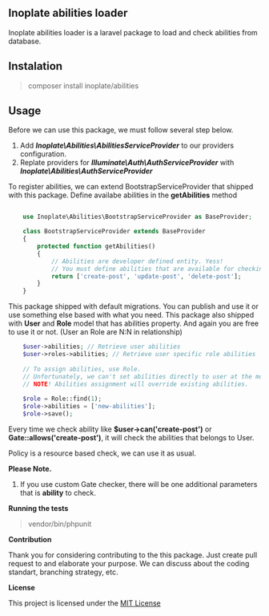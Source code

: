 ## Inoplate abilities loader
Inoplate abilities loader is a laravel package to load and check abilities from database.

## Instalation
> composer install inoplate/abilities

## Usage
Before we can use this package, we must follow several step below.
    
1. Add ***Inoplate\Abilities\AbilitiesServiceProvider*** to our providers configuration.
2. Replate providers for ***Illuminate\Auth\AuthServiceProvider*** with ***Inoplate\Abilities\AuthServiceProvider***

To register abilities, we can extend BootstrapServiceProvider that shipped with this package. Define availabe abilities in the **getAbilities** method

```php

    use Inoplate\Abilities\BootstrapServiceProvider as BaseProvider;

    class BootstrapServiceProvider extends BaseProvider
    {
        protected function getAbilities()
        {
            // Abilities are developer defined entity. Yess!
            // You must define abilities that are available for checking
            return ['create-post', 'update-post', 'delete-post'];
        }
    }

```
This package shipped with default migrations. You can publish and use it or use something else based with what you need. This package also shipped with **User** and **Role** model that has abilities property. And again you are free to use it or not. (User an Role are N:N in relationship)

```php
    $user->abilities; // Retrieve user abilities
    $user->roles->abilities; // Retrieve user specific role abilities
    
    // To assign abilities, use Role. 
    // Unfortunately, we can't set abilities directly to user at the moment.
    // NOTE! Abilities assignment will override existing abilities.
    
    $role = Role::find(1);
    $role->abilities = ['new-abilities'];
    $role->save();
```

Every time we  check ability like **$user->can('create-post')** or **Gate::allows('create-post')**, it will check the abilities that belongs to User.

Policy is a resource based check, we can use it as usual.

**Please Note.**

1. If you use custom Gate checker, there will be one additional parameters that is **ability** to check.
    
**Running the tests**

> vendor/bin/phpunit

**Contribution**

Thank you for considering contributing to the this package. Just create pull request to and elaborate your purpose. We can discuss about the coding standart, branching strategy, etc.

**License**

This project is licensed under the [MIT License](https://opensource.org/licenses/MIT)